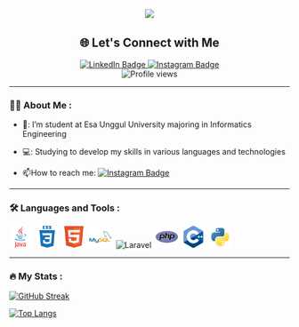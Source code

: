 <div id="header" align="center">
  <img src="https://media0.giphy.com/media/v1.Y2lkPTc5MGI3NjExMWdqOXpjbnZpYjAzaGV2Y3phbDlmNDhycGxwdDAwOGl3MWs0dzRyZiZlcD12MV9pbnRlcm5hbF9naWZfYnlfaWQmY3Q9Zw/skVe8kyj61sqS0RlSZ/giphy.gif" width="500"/>
  
<div id="badges">
  <h2 class="section-heading">🌐 Let's Connect with Me</h2>
  <a href="https://www.linkedin.com/in/rizky-dwi-ba77702a2/">
    <img src="https://img.shields.io/badge/LinkedIn-blue?style=for-the-badge&logo=linkedin&logoColor=white" alt="LinkedIn Badge"/>
  </a>
  <a href="https://www.instagram.com/rizkydnz">
    <img src="https://img.shields.io/badge/Instagram-E4405F?style=for-the-badge&logo=instagram&logoColor=white" alt="Instagram Badge"/>
  </a>
<div id="badges">
  <img src="https://komarev.com/ghpvc/?username=rizkydnz&style=flat-square&color=blue" alt="Profile views"/>
</div>
</div>
</div>

---

### :man_technologist: About Me :
- 🏫: I’m student at Esa Unggul University majoring in Informatics Engineering

- 💻: Studying to develop my skills in various languages ​​and technologies

- :mailbox:How to reach me: [![Instagram Badge](https://img.shields.io/badge/Instagram-E4405F?style=flat&logo=Instagram&logoColor=white)](https://www.instagram.com/rizkydnz)

---

### :hammer_and_wrench: Languages and Tools :
<div>
  <div>
    <img src="https://github.com/devicons/devicon/blob/master/icons/java/java-original-wordmark.svg" title="Java" alt="Java" width="40" height="40"/>&nbsp;
    <img src="https://github.com/devicons/devicon/blob/master/icons/css3/css3-plain-wordmark.svg"  title="CSS3" alt="CSS" width="40" height="40"/>&nbsp;
    <img src="https://github.com/devicons/devicon/blob/master/icons/html5/html5-original.svg" title="HTML5" alt="HTML" width="40" height="40"/>&nbsp;
    <img src="https://github.com/devicons/devicon/blob/master/icons/mysql/mysql-original-wordmark.svg" title="MySQL"  alt="MySQL" width="40" height="40"/>&nbsp;
    <img src="https://upload.wikimedia.org/wikipedia/commons/9/9a/Laravel.svg" title="Laravel" alt="Laravel" width="40" height="40"/>&nbsp;
    <img src="https://github.com/devicons/devicon/blob/master/icons/php/php-original.svg" title="PHP" alt="PHP" width="40" height="40"/>&nbsp;
    <img src="https://github.com/devicons/devicon/blob/master/icons/cplusplus/cplusplus-original.svg" title="C++" alt="C++" width="40" height="40"/>&nbsp;
    <img src="https://github.com/devicons/devicon/blob/master/icons/python/python-original.svg" title="Python" alt="Python" width="40" height="40"/>&nbsp;
  </div>
</div>

---

### :fire: My Stats :
[![GitHub Streak](https://nirzak-streak-stats.vercel.app/?user=rizkydnz&theme=dark&background=000000)](https://git.io/streak-stats)

[![Top Langs](https://github-readme-stats.vercel.app/api/top-langs/?username=rizkydnz&layout=compact&theme=vision-friendly-dark)](https://github.com/anuraghazra/github-readme-stats)
